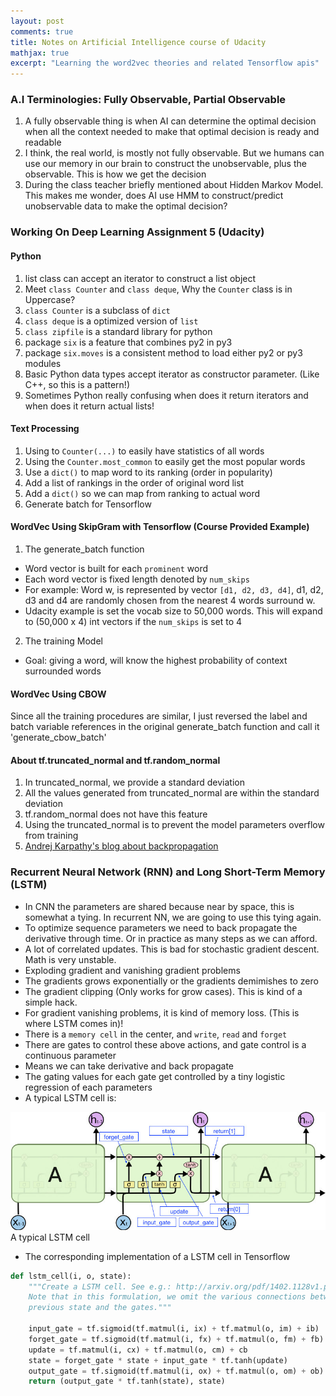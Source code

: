 ```yaml
---
layout: post
comments: true
title: Notes on Artificial Intelligence course of Udacity
mathjax: true
excerpt: "Learning the word2vec theories and related Tensorflow apis"
---
```


### A.I Terminologies: Fully Observable, Partial Observable
1. A fully observable thing is when AI can determine the optimal decision when all the context needed to make that optimal decision is ready and readable
2. I think, the real world, is mostly not fully observable. But we humans can use our memory in our brain to construct the unobservable, plus the observable. This is how we get the decision
3. During the class teacher briefly mentioned about Hidden Markov Model. This makes me wonder, does AI use HMM to construct/predict unobservable data to make the optimal decision?

### Working On Deep Learning Assignment 5 (Udacity)
#### Python
1. list class can accept an iterator to construct a list object
2. Meet `class Counter` and `class deque`, Why the `Counter` class is in Uppercase?
3. `class Counter` is a subclass of `dict`
4. `class deque` is a optimized version of `list`
5. `class zipfile` is a standard library for python
6. package `six` is a feature that combines py2 in py3
7. package `six.moves` is a consistent method to load either py2 or py3 modules
8. Basic Python data types accept iterator as constructor parameter. (Like C++, so this is a pattern!)
9. Sometimes Python really confusing when does it return iterators and when does it return actual lists!

#### Text Processing
1. Using to `Counter(...)` to easily have statistics of all words
2. Using the `Counter.most_common` to easily get the most popular words
3. Use a `dict()` to map word to its ranking (order in popularity)
4. Add a list of rankings in the order of original word list
5. Add a `dict()` so we can map from ranking to actual word
6. Generate batch for Tensorflow

#### WordVec Using SkipGram with Tensorflow (Course Provided Example)
1. The generate_batch function

  * Word vector is built  for each `prominent` word
  * Each word vector is fixed length denoted by `num_skips`
  * For example: Word w, is represented by vector `[d1, d2, d3, d4]`, d1, d2, d3 and d4 are randomly chosen from the nearest 4 words surround w.
  * Udacity example is set the vocab size to 50,000 words. This will expand to (50,000 x 4) int vectors if the `num_skips` is set to 4

2. The training Model

  * Goal: giving a word, will know the highest probability of context surrounded words

#### WordVec Using CBOW
Since all the training procedures are similar, I just reversed the label and batch variable references in the original generate_batch function and call it 'generate_cbow_batch'

#### About tf.truncated_normal and tf.random_normal
1. In truncated_normal, we provide a standard deviation
2. All the values generated from truncated_normal are within the standard deviation
3. tf.random_normal does not have this feature
4. Using the truncated_normal is to prevent the model parameters overflow from training
5. [Andrej Karpathy's blog about backpropagation](https://medium.com/@karpathy/yes-you-should-understand-backprop-e2f06eab496b#.pzsn13f2q)

### Recurrent Neural Network (RNN) and Long Short-Term Memory (LSTM)
* In CNN the parameters are shared because near by space, this is somewhat a tying. In recurrent NN, we are going to use this tying again.
* To optimize sequence parameters we need to back propagate the derivative through time. Or in practice as many steps as we can afford.
* A lot of correlated updates. This is bad for stochastic gradient descent. Math is very unstable.
* Exploding gradient and vanishing gradient problems
* The gradients grows exponentially or the gradients demimishes to zero
* The gradient clipping (Only works for grow cases). This is kind of a simple hack.
* For gradient vanishing problems, it is kind of memory loss. (This is where LSTM comes in)!
* There is a `memory cell` in the center, and `write`, `read` and `forget`
* There are gates to control these above actions, and gate control is a continuous parameter
* Means we can take derivative and back propagate
* The gating values for each gate get controlled by a tiny logistic regression of each parameters
* A typical LSTM cell is:
<div class="imgcap">
  <img src="/assets/lstm.jpeg">
  <div class="thecap">A typical LSTM cell</div>
</div>

* The corresponding implementation of a LSTM cell in Tensorflow

```python
def lstm_cell(i, o, state):
    """Create a LSTM cell. See e.g.: http://arxiv.org/pdf/1402.1128v1.pdf
    Note that in this formulation, we omit the various connections between the
    previous state and the gates."""

    input_gate = tf.sigmoid(tf.matmul(i, ix) + tf.matmul(o, im) + ib)
    forget_gate = tf.sigmoid(tf.matmul(i, fx) + tf.matmul(o, fm) + fb)
    update = tf.matmul(i, cx) + tf.matmul(o, cm) + cb
    state = forget_gate * state + input_gate * tf.tanh(update)
    output_gate = tf.sigmoid(tf.matmul(i, ox) + tf.matmul(o, om) + ob)
    return (output_gate * tf.tanh(state), state)

```

